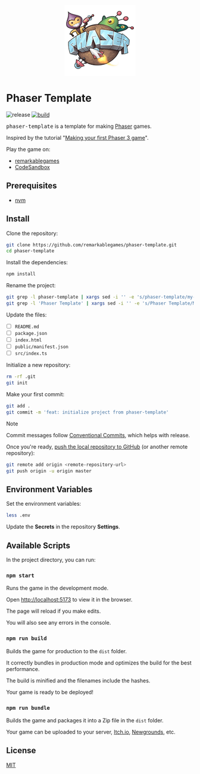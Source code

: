 <p align="center">
  <img src="https://github.com/remarkablegames/phaser-template/blob/master/public/logo192.png" alt="Phaser Template">
</p>

# Phaser Template

![release](https://img.shields.io/github/v/release/remarkablegames/phaser-template)
[![build](https://github.com/remarkablegames/phaser-template/actions/workflows/build.yml/badge.svg)](https://github.com/remarkablegames/phaser-template/actions/workflows/build.yml)

<kbd>phaser-template</kbd> is a template for making [Phaser](https://phaser.io/) games.

Inspired by the tutorial "[Making your first Phaser 3 game](https://phaser.io/tutorials/making-your-first-phaser-3-game)".

Play the game on:

- [remarkablegames](https://remarkablegames.org/phaser-template/)
- [CodeSandbox](https://codesandbox.io/s/phaser-template-4fy4y)

## Prerequisites

- [nvm](https://github.com/nvm-sh/nvm#readme)

## Install

Clone the repository:

```sh
git clone https://github.com/remarkablegames/phaser-template.git
cd phaser-template
```

Install the dependencies:

```sh
npm install
```

Rename the project:

```sh
git grep -l phaser-template | xargs sed -i '' -e 's/phaser-template/my-game/g'
git grep -l 'Phaser Template' | xargs sed -i '' -e 's/Phaser Template/My Game/g'
```

Update the files:

- [ ] `README.md`
- [ ] `package.json`
- [ ] `index.html`
- [ ] `public/manifest.json`
- [ ] `src/index.ts`

Initialize a new repository:

```sh
rm -rf .git
git init
```

Make your first commit:

```sh
git add .
git commit -m 'feat: initialize project from phaser-template'
```

> [!NOTE]
> Commit messages follow [Conventional Commits](https://conventionalcommits.org/), which helps with release.

Once you're ready, [push the local repository to GitHub](https://help.github.com/articles/adding-an-existing-project-to-github-using-the-command-line/) (or another remote repository):

```sh
git remote add origin <remote-repository-url>
git push origin -u origin master
```

## Environment Variables

Set the environment variables:

```sh
less .env
```

Update the **Secrets** in the repository **Settings**.

## Available Scripts

In the project directory, you can run:

### `npm start`

Runs the game in the development mode.

Open [http://localhost:5173](http://localhost:5173) to view it in the browser.

The page will reload if you make edits.

You will also see any errors in the console.

### `npm run build`

Builds the game for production to the `dist` folder.

It correctly bundles in production mode and optimizes the build for the best performance.

The build is minified and the filenames include the hashes.

Your game is ready to be deployed!

### `npm run bundle`

Builds the game and packages it into a Zip file in the `dist` folder.

Your game can be uploaded to your server, [Itch.io](https://itch.io/), [Newgrounds](https://www.newgrounds.com/), etc.

## License

[MIT](LICENSE)
